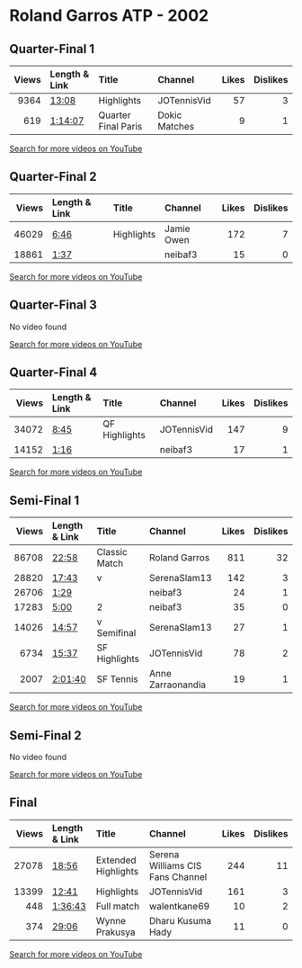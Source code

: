 
# Roland Garros ATP - 2002
    
## Quarter-Final 1
|   Views | Length & Link                                          | Title                | Channel       |   Likes |   Dislikes |
|--------:|:-------------------------------------------------------|:---------------------|:--------------|--------:|-----------:|
|    9364 | [13:08](https://www.youtube.com/watch?v=8bp8p7QrG8w)   | Highlights           | JOTennisVid   |      57 |          3 |
|     619 | [1:14:07](https://www.youtube.com/watch?v=dDD7ZFZOqTI) | Quarter Final  Paris | Dokic Matches |       9 |          1 |

[Search for more videos on YouTube](https://www.youtube.com/results?search_query=%22roland+garros%22+%22Capriati%22+%22Dokic%22+%222002%22+%22highlights%22)     

## Quarter-Final 2
|   Views | Length & Link                                       | Title      | Channel    |   Likes |   Dislikes |
|--------:|:----------------------------------------------------|:-----------|:-----------|--------:|-----------:|
|   46029 | [6:46](https://www.youtube.com/watch?v=AiP54gufItk) | Highlights | Jamie Owen |     172 |          7 |
|   18861 | [1:37](https://www.youtube.com/watch?v=9J6FCryBybw) |            | neibaf3    |      15 |          0 |

[Search for more videos on YouTube](https://www.youtube.com/results?search_query=%22roland+garros%22+%22Williams%22+%22Pierce%22+%222002%22+%22highlights%22)     

## Quarter-Final 3
No video found

[Search for more videos on YouTube](https://www.youtube.com/results?search_query=%22roland+garros%22+%22Fernandez%22+%22Suarez%22+%222002%22+%22highlights%22)     

## Quarter-Final 4
|   Views | Length & Link                                       | Title         | Channel     |   Likes |   Dislikes |
|--------:|:----------------------------------------------------|:--------------|:------------|--------:|-----------:|
|   34072 | [8:45](https://www.youtube.com/watch?v=G1SPTYmPULE) | QF Highlights | JOTennisVid |     147 |          9 |
|   14152 | [1:16](https://www.youtube.com/watch?v=PmINlnWNq0o) |               | neibaf3     |      17 |          1 |

[Search for more videos on YouTube](https://www.youtube.com/results?search_query=%22roland+garros%22+%22Williams%22+%22Seles%22+%222002%22+%22highlights%22)     

## Semi-Final 1
|   Views | Length & Link                                          | Title            | Channel           |   Likes |   Dislikes |
|--------:|:-------------------------------------------------------|:-----------------|:------------------|--------:|-----------:|
|   86708 | [22:58](https://www.youtube.com/watch?v=srMJ4plV1QQ)   | Classic Match    | Roland Garros     |     811 |         32 |
|   28820 | [17:43](https://www.youtube.com/watch?v=w1Kxgcte9ng)   | v                | SerenaSlam13      |     142 |          3 |
|   26706 | [1:29](https://www.youtube.com/watch?v=hs-P7qg8laY)    |                  | neibaf3           |      24 |          1 |
|   17283 | [5:00](https://www.youtube.com/watch?v=fDl3UCD53zo)    | 2                | neibaf3           |      35 |          0 |
|   14026 | [14:57](https://www.youtube.com/watch?v=Qf4iLLIRzbk)   | v      Semifinal | SerenaSlam13      |      27 |          1 |
|    6734 | [15:37](https://www.youtube.com/watch?v=_sXdwp-5mCs)   | SF Highlights    | JOTennisVid       |      78 |          2 |
|    2007 | [2:01:40](https://www.youtube.com/watch?v=NKKJEYvwamY) | SF  Tennis       | Anne Zarraonandia |      19 |          1 |

[Search for more videos on YouTube](https://www.youtube.com/results?search_query=%22roland+garros%22+%22Williams%22+%22Capriati%22+%222002%22+%22highlights%22)     

## Semi-Final 2
No video found

[Search for more videos on YouTube](https://www.youtube.com/results?search_query=%22roland+garros%22+%22Williams%22+%22Fernandez%22+%222002%22+%22highlights%22)     

## Final
|   Views | Length & Link                                          | Title               | Channel                          |   Likes |   Dislikes |
|--------:|:-------------------------------------------------------|:--------------------|:---------------------------------|--------:|-----------:|
|   27078 | [18:56](https://www.youtube.com/watch?v=u_zotnJwDmg)   | Extended Highlights | Serena Williams CIS Fans Channel |     244 |         11 |
|   13399 | [12:41](https://www.youtube.com/watch?v=wskE9jSyM1Y)   | Highlights          | JOTennisVid                      |     161 |          3 |
|     448 | [1:36:43](https://www.youtube.com/watch?v=SV4sm5hxOhs) | Full match          | walentkane69                     |      10 |          2 |
|     374 | [29:06](https://www.youtube.com/watch?v=M7Cq2nIkI_g)   | Wynne Prakusya      | Dharu Kusuma Hady                |      11 |          0 |

[Search for more videos on YouTube](https://www.youtube.com/results?search_query=%22roland+garros%22+%22Williams%22+%22Williams%22+%222002%22+%22highlights%22)     
